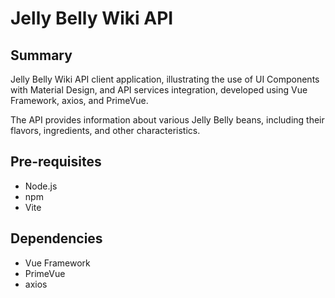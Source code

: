 # Jelly Belly Wiki API

## Summary

Jelly Belly Wiki API client application, illustrating the use of UI Components with Material Design, and API services integration, developed using Vue Framework, axios, and PrimeVue.

The API provides information about various Jelly Belly beans, including their flavors, ingredients, and other characteristics.

## Pre-requisites

- Node.js
- npm
- Vite

## Dependencies

- Vue Framework
- PrimeVue
- axios